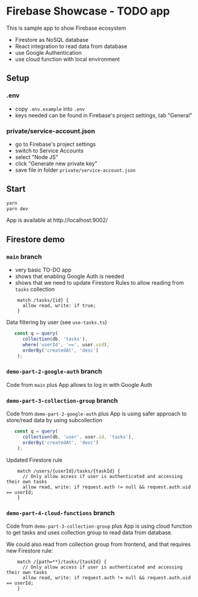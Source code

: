 # Firebase Showcase - TODO app

This is sample app to show Firebase ecosystem

* Firestore as NoSQL database
* React integration to read data from database
* use Google Authentication
* use cloud function with local environment

## Setup

### .env

* copy `.env.example` into `.env`
* keys needed can be found in Firebase's project settings, tab "General"

### private/service-account.json

* go to Firebase's project settings
* switch to Service Accounts
* select "Node JS"
* click "Generate new private key"
* save file in folder `private/service-account.json`

## Start

```bash
yarn
yarn dev
```

App is available at http://localhost:9002/

## Firestore demo

### `main` branch

* very basic TO-DO app
* shows that enabling Google Auth is needed
* shows that we need to update Firestore Rules to allow reading from `tasks` collection

```text
    match /tasks/{id} {
      allow read, write: if true;
    }
```

Data filtering by user (see `use-tasks.ts`)

```ts
   const q = query(
      collection(db, 'tasks'),
      where('userId', '==', user.uid),
      orderBy('createdAt', 'desc')
    );
```

### `demo-part-2-google-auth` branch

Code from `main` plus App allows to log in with Google Auth

### `demo-part-3-collection-group` branch

Code from `demo-part-2-google-auth` plus App is using safer approach to store/read data by using subcollection

```ts
   const q = query(
      collection(db, 'user', user.id, 'tasks'),
      orderBy('createdAt', 'desc')
    );
```

Updated Firestore rule

```text
    match /users/{userId}/tasks/{taskId} {
      // Only allow access if user is authenticated and accessing their own tasks
      allow read, write: if request.auth != null && request.auth.uid == userId;
    }
```

### `demo-part-4-cloud-functions` branch

Code from `demo-part-3-collection-group` plus App is using cloud function to get tasks and uses collection group to read data from database.

We could also read from collection group from frontend, and that requires new Firestore rule:

```text
    match /{path=**}/tasks/{taskId} {
      // Only allow access if user is authenticated and accessing their own tasks
      allow read, write: if request.auth != null && request.auth.uid == userId;
    }
```
